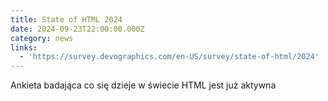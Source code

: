 ```yaml
---
title: State of HTML 2024
date: 2024-09-23T22:00:00.000Z
category: news
links:
  - 'https://survey.devographics.com/en-US/survey/state-of-html/2024'
---
```


Ankieta badająca co się dzieje w świecie HTML jest już aktywna
